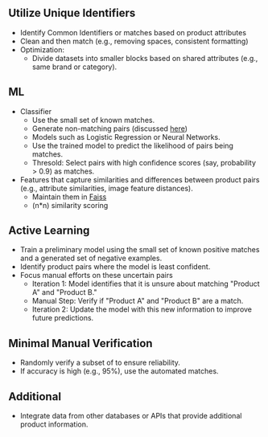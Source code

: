 ## Utilize Unique Identifiers
 - Identify Common Identifiers or matches based on product attributes
 - Clean and then match (e.g., removing spaces, consistent formatting)
 - Optimization:
    - Divide datasets into smaller blocks based on shared attributes (e.g., same brand or category).

## ML
- Classifier
    - Use the small set of known matches.
    - Generate non-matching pairs (discussed [here](https://github.com/souro/FoodDataFusion/blob/main/Task3-ProdMatch/negative_samples_generation.md))
    - Models such as Logistic Regression or Neural Networks.
    - Use the trained model to predict the likelihood of pairs being matches.
    - Thresold: Select pairs with high confidence scores (say, probability > 0.9) as matches.
- Features that capture similarities and differences between product pairs (e.g., attribute similarities, image feature distances).
    - Maintain them in [Faiss](https://engineering.fb.com/2017/03/29/data-infrastructure/faiss-a-library-for-efficient-similarity-search/)
    - (n*n) similarity scoring

## Active Learning
- Train a preliminary model using the small set of known positive matches and a generated set of negative examples.
- Identify product pairs where the model is least confident.
- Focus manual efforts on these uncertain pairs
    - Iteration 1: Model identifies that it is unsure about matching "Product A" and "Product B."
    - Manual Step: Verify if "Product A" and "Product B" are a match.
    - Iteration 2: Update the model with this new information to improve future predictions.

## Minimal Manual Verification
- Randomly verify a subset of to ensure reliability.
- If accuracy is high (e.g., 95%), use the automated matches.

## Additional
-  Integrate data from other databases or APIs that provide additional product information.